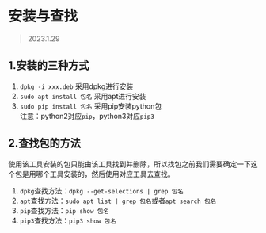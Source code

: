# 安装与查找
> 2023.1.29

## 1.安装的三种方式
1. `dpkg -i xxx.deb` 采用dpkg进行安装
2. `sudo apt install 包名` 采用apt进行安装
3. `sudo pip install 包名` 采用pip安装python包  
注意：python2对应`pip`，python3对应`pip3`

## 2.查找包的方法
使用该工具安装的包只能由该工具找到并删除，所以找包之前我们需要确定一下这个包是用哪个工具安装的，然后使用对应工具去查找。
1. `dpkg`查找方法：`dpkg --get-selections | grep 包名`
2. `apt`查找方法：`sudo apt list | grep 包名`或者`apt search 包名`
3. `pip`查找方法：`pip show 包名`
4. `pip3`查找方法：`pip3 show 包名`